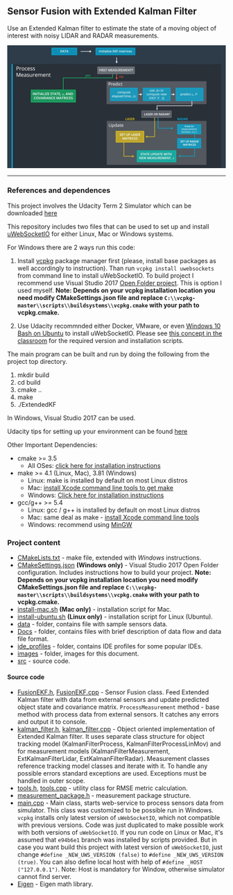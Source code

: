## Sensor Fusion with Extended Kalman Filter

Use an Extended Kalman filter to estimate the state of a moving object of interest with noisy LIDAR and RADAR measurements.

![Sensor Fusion with Extended Kalman Filter](./images/main.jpg)

---

### References and dependences

This project involves the Udacity Term 2 Simulator which can be downloaded [here](https://github.com/udacity/self-driving-car-sim/releases)

This repository includes two files that can be used to set up and install [uWebSocketIO](https://github.com/uWebSockets/uWebSockets) for either Linux, Mac or Windows systems.

For Windows there are 2 ways run this code:
1. Install [vcpkg](ttps://github.com/Microsoft/vcpkg) package manager first (please, install base packages as well accordingly to instruction). Than run
`vcpkg install uwebsockets` from command line to install uWebSocketIO. To build project I recommend use Visual Studio 2017 [Open Folder project](https://docs.microsoft.com/en-us/cpp/ide/non-msbuild-projects). This is option I used myself. **Note: Depends on your vcpkg installation location you need modify CMakeSettings.json file and replace `C:\\vcpkg-master\\scripts\\buildsystems\\vcpkg.cmake` with your path to vcpkg.cmake.**

2. Use Udacity recommnded either Docker, VMware, or even [Windows 10 Bash on Ubuntu](https://www.howtogeek.com/249966/how-to-install-and-use-the-linux-bash-shell-on-windows-10/) to install uWebSocketIO. Please see [this concept in the classroom](https://classroom.udacity.com/nanodegrees/nd013/parts/40f38239-66b6-46ec-ae68-03afd8a601c8/modules/0949fca6-b379-42af-a919-ee50aa304e6a/lessons/f758c44c-5e40-4e01-93b5-1a82aa4e044f/concepts/16cf4a78-4fc7-49e1-8621-3450ca938b77) for the required version and installation scripts.

The main program can be built and run by doing the following from the project top directory.

1. mkdir build
2. cd build
3. cmake ..
4. make
5. ./ExtendedKF

In Windows, Visual Studio 2017 can be used.

Udacity tips for setting up your environment can be found [here](https://classroom.udacity.com/nanodegrees/nd013/parts/40f38239-66b6-46ec-ae68-03afd8a601c8/modules/0949fca6-b379-42af-a919-ee50aa304e6a/lessons/f758c44c-5e40-4e01-93b5-1a82aa4e044f/concepts/23d376c7-0195-4276-bdf0-e02f1f3c665d)

Other Important Dependencies:

* cmake >= 3.5
  * All OSes: [click here for installation instructions](https://cmake.org/install/)
* make >= 4.1 (Linux, Mac), 3.81 (Windows)
  * Linux: make is installed by default on most Linux distros
  * Mac: [install Xcode command line tools to get make](https://developer.apple.com/xcode/features/)
  * Windows: [Click here for installation instructions](http://gnuwin32.sourceforge.net/packages/make.htm)
* gcc/g++ >= 5.4
  * Linux: gcc / g++ is installed by default on most Linux distros
  * Mac: same deal as make - [install Xcode command line tools](https://developer.apple.com/xcode/features/)
  * Windows: recommend using [MinGW](http://www.mingw.org/)

### Project content
* [CMakeLists.txt](./CMakeLists.txt) - make file, extended with *Windows* instructions.
* [CMakeSettings.json](./CMakeSettings.json) **(Windows only)** - Visual Studio 2017 Open Folder configuration. Includes instructions how to build your project. **Note: Depends on your vcpkg installation location you need modify CMakeSettings.json file and replace `C:\\vcpkg-master\\scripts\\buildsystems\\vcpkg.cmake` with your path to vcpkg.cmake.**
* [install-mac.sh](./install-mac.sh) **(Mac only)** - installation script for Mac.
* [install-ubuntu.sh](./install-ubuntu.sh) **(Linux only)** - installation script for Linux (Ubuntu).
* [data](./data) - folder, contains file with sample sensors data.
* [Docs](./Docs) - folder, contains files with brief description of data flow and data file format.
* [ide_profiles](./ide_profiles) - folder, contains IDE profiles for some popular IDEs.
* [images](./images) - folder, images for this document.
* [src](./src) - source code.

#### Source code

* [FusionEKF.h](./src/FusionEKF.h), [FusionEKF.cpp](./src/FusionEKF.cpp) - Sensor Fusion class. Feed Extended Kalman filter with data from external sensors and update predicted object state and covariance matrix. `ProcessMeasurement` method - base method with process data from external sensors. It catches any errors and output it to console.
* [kalman_filter.h](./src/kalman_filter.h), [kalman_filter.cpp](./kalman_filter.cpp) - Object oriented implementation of Extended Kalman filter. It uses separate class structure for object tracking model (KalmanFilterProcess, KalmanFilterProcessLinMov) and for measurement models (KalmanFilterMeasurement, ExtKalmanFilterLidar, ExtKalmanFilterRadar). Measurement classes reference tracking model classes and iterate with it. To handle any possible errors standard exceptions are used. Exceptions must be handled in outer scope.
* [tools.h](./src/tools.h), [tools.cpp](./src/tools.cpp) - utility class for RMSE metric calculation.
* [measurement_package.h](./src/measurement_package.h) - measurement package structure.
* [main.cpp](./src/main.cpp) - Main class, starts web-service to process sensors data from simulator. This class was customized to be possible run in Windows. `vcpkg` installs only latest version of `uWebSocketIO`, which not compatible with previous versions. Code was just duplicated to make possible work with both versions of `uWebSocketIO`. If you run code on Linux or Mac, it's assumed that `e94b6e1` branch was installed by scripts provided. But in case you want build this project with latest version of `uWebSocketIO`, just change `#define _NEW_UWS_VERSION (false)` to `#define _NEW_UWS_VERSION (true)`. You can also define local host with help of `#define _HOST ("127.0.0.1")`. Note: Host is mandatory for Window, otherwise simulator cannot find server.
* [Eigen](./src/Eigen) - Eigen math library.
